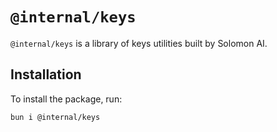 # `@internal/keys`

`@internal/keys` is a library of keys utilities built by Solomon AI.

## Installation

To install the package, run:

```bash
bun i @internal/keys
```
